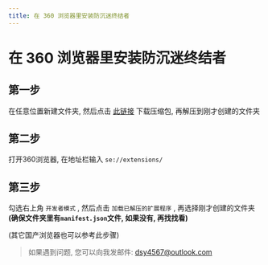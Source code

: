 ```yaml
---
title: 在 360 浏览器里安装防沉迷终结者
---
```


# 在 360 浏览器里安装防沉迷终结者

## 第一步

在任意位置新建文件夹, 然后点击 [此链接](https://fcmsb250.github.io/crx/extension_v1.3_mv2.zip) 下载压缩包, 再解压到刚才创建的文件夹

## 第二步
打开360浏览器, 在地址栏输入 `se://extensions/` 

## 第三步
勾选右上角 `开发者模式` , 然后点击 `加载已解压的扩展程序` , 再选择刚才创建的文件夹 **(确保文件夹里有`manifest.json`文件, 如果没有, 再找找看)**

(其它国产浏览器也可以参考此步骤)
> 如果遇到问题, 您可以向我发邮件: dsy4567@outlook.com